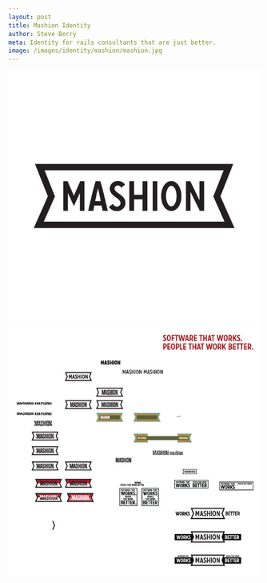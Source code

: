 ```yaml
---
layout: post
title: Mashion Identity
author: Steve Berry
meta: Identity for rails consultants that are just better.
image: /images/identity/mashion/mashion.jpg
---
```


<img src="/images/identity/mashion/mashion.jpg" alt="Mashion" class="scale-with-grid"/>
<img src="/images/identity/mashion/moodboard.jpg" alt="mashion work file" class="scale-with-grid"/>